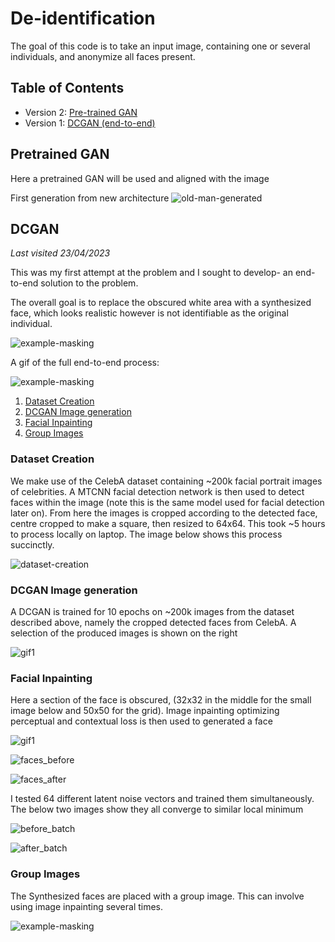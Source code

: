 # De-identification

The goal of this code is to take an input image, containing one or several individuals, and anonymize all faces present.

## Table of Contents
- Version 2: [ Pre-trained GAN](#pretrained-gan)
- Version 1: [ DCGAN (end-to-end)](#dcgan)

## Pretrained GAN

Here a pretrained GAN will be used and aligned with the image

First generation from new architecture
![old-man-generated](dev-notebooks/media/old-man-generated.png)

## DCGAN

*Last visited 23/04/2023*

This was my first attempt at the problem and I sought to develop- an end-to-end solution to the problem.

The overall goal is to replace the obscured white area with a synthesized face, which looks realistic however is not identifiable as the original individual.

![example-masking](dev-notebooks/end-to-end-test/final.png)

A gif of the full end-to-end process:

![example-masking](dev-notebooks/end-to-end-test/full_process.gif)


1. [Dataset Creation](#dataset-creation)
2. [DCGAN Image generation](#dcgan-image-generation)
3. [Facial Inpainting](#facial-inpainting)
4. [Group Images](#group-images)


### Dataset Creation

We make use of the CelebA dataset containing ~200k facial portrait images of celebrities. A MTCNN facial detection network is then used to detect faces within the image (note this is the same model used for facial detection later on). From here the images is cropped according to the detected face, centre cropped to make a square, then resized to 64x64. This took ~5 hours to process locally on laptop. The image below shows this process succinctly.

![dataset-creation](dev-notebooks/media/dataset-creation.png)

### DCGAN Image generation

A DCGAN is trained for 10 epochs on ~200k images from the dataset described above, namely the cropped detected faces from CelebA. A selection of the produced images is shown on the right

![gif1](dev-notebooks/media/gan-real-fake.png)

### Facial Inpainting

Here a section of the face is obscured, (32x32 in the middle for the small image below and 50x50 for the grid). Image inpainting optimizing perceptual and contextual loss is then used to generated a face

![gif1](dev-notebooks/media/10-epochs-gan-fast.gif)

![faces_before](dev-notebooks/media/faces_before.png)

![faces_after](dev-notebooks/media/faces_after.png)

I tested 64 different latent noise vectors and trained them simultaneously. The below two images show they all converge to similar local minimum

![before_batch](dev-notebooks/media/before_batch.png)

![after_batch](dev-notebooks/media/after_batch.png)


### Group Images

The Synthesized faces are placed with a group image. This can involve using image inpainting several times.


![example-masking](dev-notebooks/media/example-masking.png)







